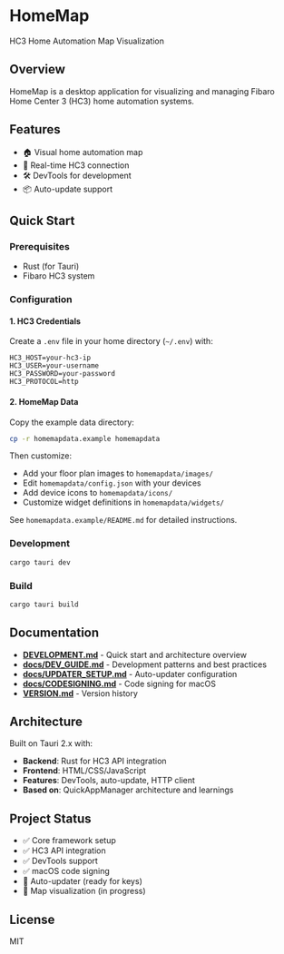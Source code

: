 # HomeMap

HC3 Home Automation Map Visualization

## Overview
HomeMap is a desktop application for visualizing and managing Fibaro Home Center 3 (HC3) home automation systems.

## Features
- 🏠 Visual home automation map
- 🔄 Real-time HC3 connection
- 🛠️ DevTools for development
- 📦 Auto-update support

## Quick Start

### Prerequisites
- Rust (for Tauri)
- Fibaro HC3 system

### Configuration

#### 1. HC3 Credentials
Create a `.env` file in your home directory (`~/.env`) with:
```env
HC3_HOST=your-hc3-ip
HC3_USER=your-username
HC3_PASSWORD=your-password
HC3_PROTOCOL=http
```

#### 2. HomeMap Data
Copy the example data directory:
```bash
cp -r homemapdata.example homemapdata
```

Then customize:
- Add your floor plan images to `homemapdata/images/`
- Edit `homemapdata/config.json` with your devices
- Add device icons to `homemapdata/icons/`
- Customize widget definitions in `homemapdata/widgets/`

See `homemapdata.example/README.md` for detailed instructions.

### Development
```bash
cargo tauri dev
```

### Build
```bash
cargo tauri build
```

## Documentation

- **[DEVELOPMENT.md](DEVELOPMENT.md)** - Quick start and architecture overview
- **[docs/DEV_GUIDE.md](docs/DEV_GUIDE.md)** - Development patterns and best practices
- **[docs/UPDATER_SETUP.md](docs/UPDATER_SETUP.md)** - Auto-updater configuration
- **[docs/CODESIGNING.md](docs/CODESIGNING.md)** - Code signing for macOS
- **[VERSION.md](VERSION.md)** - Version history

## Architecture
Built on Tauri 2.x with:
- **Backend**: Rust for HC3 API integration
- **Frontend**: HTML/CSS/JavaScript
- **Features**: DevTools, auto-update, HTTP client
- **Based on**: QuickAppManager architecture and learnings

## Project Status
- ✅ Core framework setup
- ✅ HC3 API integration
- ✅ DevTools support
- ✅ macOS code signing
- 🔄 Auto-updater (ready for keys)
- 🔄 Map visualization (in progress)

## License
MIT
